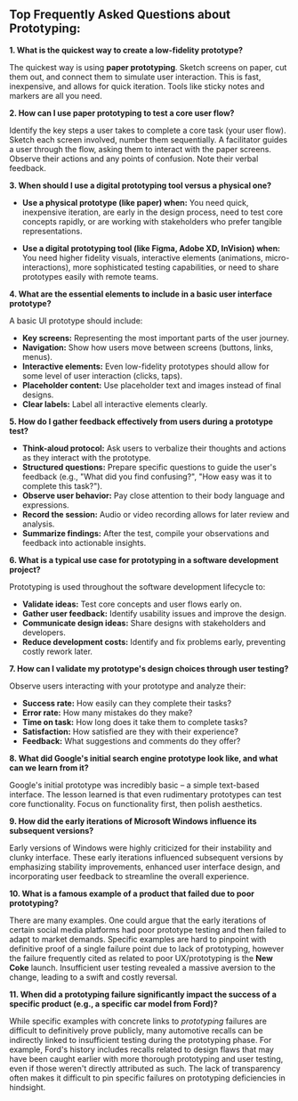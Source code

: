 ## Top Frequently Asked Questions about Prototyping:

**1. What is the quickest way to create a low-fidelity prototype?**

The quickest way is using **paper prototyping**.  Sketch screens on paper, cut them out, and connect them to simulate user interaction. This is fast, inexpensive, and allows for quick iteration.  Tools like sticky notes and markers are all you need.


**2. How can I use paper prototyping to test a core user flow?**

Identify the key steps a user takes to complete a core task (your user flow).  Sketch each screen involved,  number them sequentially.  A facilitator guides a user through the flow,  asking them to interact with the paper screens.  Observe their actions and any points of confusion.  Note their verbal feedback.


**3. When should I use a digital prototyping tool versus a physical one?**

* **Use a physical prototype (like paper) when:** You need quick, inexpensive iteration,  are early in the design process, need to test core concepts rapidly, or are working with stakeholders who prefer tangible representations.

* **Use a digital prototyping tool (like Figma, Adobe XD, InVision) when:**  You need higher fidelity visuals, interactive elements (animations, micro-interactions),  more sophisticated testing capabilities, or need to share prototypes easily with remote teams.


**4. What are the essential elements to include in a basic user interface prototype?**

A basic UI prototype should include:

* **Key screens:**  Representing the most important parts of the user journey.
* **Navigation:**  Show how users move between screens (buttons, links, menus).
* **Interactive elements:**  Even low-fidelity prototypes should allow for some level of user interaction (clicks, taps).
* **Placeholder content:**  Use placeholder text and images instead of final designs.
* **Clear labels:**  Label all interactive elements clearly.


**5. How do I gather feedback effectively from users during a prototype test?**

* **Think-aloud protocol:** Ask users to verbalize their thoughts and actions as they interact with the prototype.
* **Structured questions:** Prepare specific questions to guide the user's feedback (e.g., "What did you find confusing?", "How easy was it to complete this task?").
* **Observe user behavior:** Pay close attention to their body language and expressions.
* **Record the session:** Audio or video recording allows for later review and analysis.
* **Summarize findings:**  After the test, compile your observations and feedback into actionable insights.


**6. What is a typical use case for prototyping in a software development project?**

Prototyping is used throughout the software development lifecycle to:

* **Validate ideas:**  Test core concepts and user flows early on.
* **Gather user feedback:**  Identify usability issues and improve the design.
* **Communicate design ideas:**  Share designs with stakeholders and developers.
* **Reduce development costs:**  Identify and fix problems early, preventing costly rework later.


**7. How can I validate my prototype's design choices through user testing?**

Observe users interacting with your prototype and analyze their:

* **Success rate:**  How easily can they complete their tasks?
* **Error rate:**  How many mistakes do they make?
* **Time on task:**  How long does it take them to complete tasks?
* **Satisfaction:**  How satisfied are they with their experience?
* **Feedback:**  What suggestions and comments do they offer?


**8. What did Google's initial search engine prototype look like, and what can we learn from it?**

Google's initial prototype was incredibly basic – a simple text-based interface.  The lesson learned is that even rudimentary prototypes can test core functionality.  Focus on functionality first, then polish aesthetics.


**9. How did the early iterations of Microsoft Windows influence its subsequent versions?**

Early versions of Windows were highly criticized for their instability and clunky interface.  These early iterations influenced subsequent versions by emphasizing stability improvements, enhanced user interface design, and incorporating user feedback to streamline the overall experience.


**10. What is a famous example of a product that failed due to poor prototyping?**

There are many examples.  One could argue that the early iterations of certain social media platforms had poor prototype testing and then failed to adapt to market demands. Specific examples are hard to pinpoint with definitive proof of a single failure point due to lack of prototyping, however the failure frequently cited as related to poor UX/prototyping is the **New Coke** launch.  Insufficient user testing revealed a massive aversion to the change, leading to a swift and costly reversal.


**11. When did a prototyping failure significantly impact the success of a specific product (e.g., a specific car model from Ford)?**

While specific examples with concrete links to *prototyping* failures are difficult to definitively prove publicly, many automotive recalls can be indirectly linked to insufficient testing during the prototyping phase.  For example, Ford's history includes recalls related to design flaws that may have been caught earlier with more thorough prototyping and user testing, even if those weren't directly attributed as such.   The lack of transparency often makes it difficult to pin specific failures on prototyping deficiencies in hindsight.
